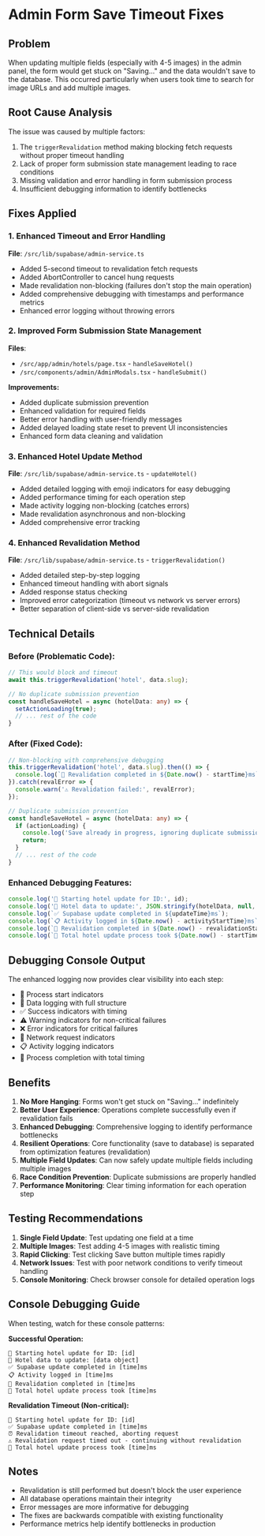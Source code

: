 # Admin Form Save Timeout Fixes

## Problem
When updating multiple fields (especially with 4-5 images) in the admin panel, the form would get stuck on "Saving..." and the data wouldn't save to the database. This occurred particularly when users took time to search for image URLs and add multiple images.

## Root Cause Analysis
The issue was caused by multiple factors:
1. The `triggerRevalidation` method making blocking fetch requests without proper timeout handling
2. Lack of proper form submission state management leading to race conditions
3. Missing validation and error handling in form submission process
4. Insufficient debugging information to identify bottlenecks

## Fixes Applied

### 1. Enhanced Timeout and Error Handling
**File**: `/src/lib/supabase/admin-service.ts`

- Added 5-second timeout to revalidation fetch requests
- Added AbortController to cancel hung requests
- Made revalidation non-blocking (failures don't stop the main operation)
- Added comprehensive debugging with timestamps and performance metrics
- Enhanced error logging without throwing errors

### 2. Improved Form Submission State Management
**Files**: 
- `/src/app/admin/hotels/page.tsx` - `handleSaveHotel()`
- `/src/components/admin/AdminModals.tsx` - `handleSubmit()`

**Improvements:**
- Added duplicate submission prevention
- Enhanced validation for required fields
- Better error handling with user-friendly messages
- Added delayed loading state reset to prevent UI inconsistencies
- Enhanced form data cleaning and validation

### 3. Enhanced Hotel Update Method
**File**: `/src/lib/supabase/admin-service.ts` - `updateHotel()`

- Added detailed logging with emoji indicators for easy debugging
- Added performance timing for each operation step
- Made activity logging non-blocking (catches errors)
- Made revalidation asynchronous and non-blocking
- Added comprehensive error tracking

### 4. Enhanced Revalidation Method
**File**: `/src/lib/supabase/admin-service.ts` - `triggerRevalidation()`

- Added detailed step-by-step logging
- Enhanced timeout handling with abort signals
- Added response status checking
- Improved error categorization (timeout vs network vs server errors)
- Better separation of client-side vs server-side revalidation

## Technical Details

### Before (Problematic Code):
```typescript
// This would block and timeout
await this.triggerRevalidation('hotel', data.slug);

// No duplicate submission prevention
const handleSaveHotel = async (hotelData: any) => {
  setActionLoading(true);
  // ... rest of the code
}
```

### After (Fixed Code):
```typescript
// Non-blocking with comprehensive debugging
this.triggerRevalidation('hotel', data.slug).then(() => {
  console.log(`🔄 Revalidation completed in ${Date.now() - startTime}ms`);
}).catch(revalError => {
  console.warn('⚠️ Revalidation failed:', revalError);
});

// Duplicate submission prevention
const handleSaveHotel = async (hotelData: any) => {
  if (actionLoading) {
    console.log('Save already in progress, ignoring duplicate submission');
    return;
  }
  // ... rest of the code
}
```

### Enhanced Debugging Features:
```typescript
console.log('🔄 Starting hotel update for ID:', id);
console.log('📝 Hotel data to update:', JSON.stringify(hotelData, null, 2));
console.log(`✅ Supabase update completed in ${updateTime}ms`);
console.log(`📋 Activity logged in ${Date.now() - activityStartTime}ms`);
console.log(`🔄 Revalidation completed in ${Date.now() - revalidationStartTime}ms`);
console.log(`🎉 Total hotel update process took ${Date.now() - startTime}ms`);
```

## Debugging Console Output
The enhanced logging now provides clear visibility into each step:

- 🔄 Process start indicators
- 📝 Data logging with full structure
- ✅ Success indicators with timing
- ⚠️ Warning indicators for non-critical failures
- ❌ Error indicators for critical failures
- 📡 Network request indicators
- 📋 Activity logging indicators
- 🎉 Process completion with total timing

## Benefits
1. **No More Hanging**: Forms won't get stuck on "Saving..." indefinitely
2. **Better User Experience**: Operations complete successfully even if revalidation fails
3. **Enhanced Debugging**: Comprehensive logging to identify performance bottlenecks
4. **Resilient Operations**: Core functionality (save to database) is separated from optimization features (revalidation)
5. **Multiple Field Updates**: Can now safely update multiple fields including multiple images
6. **Race Condition Prevention**: Duplicate submissions are properly handled
7. **Performance Monitoring**: Clear timing information for each operation step

## Testing Recommendations
1. **Single Field Update**: Test updating one field at a time
2. **Multiple Images**: Test adding 4-5 images with realistic timing
3. **Rapid Clicking**: Test clicking Save button multiple times rapidly
4. **Network Issues**: Test with poor network conditions to verify timeout handling
5. **Console Monitoring**: Check browser console for detailed operation logs

## Console Debugging Guide
When testing, watch for these console patterns:

**Successful Operation:**
```
🔄 Starting hotel update for ID: [id]
📝 Hotel data to update: [data object]
✅ Supabase update completed in [time]ms
📋 Activity logged in [time]ms
🔄 Revalidation completed in [time]ms
🎉 Total hotel update process took [time]ms
```

**Revalidation Timeout (Non-critical):**
```
🔄 Starting hotel update for ID: [id]
✅ Supabase update completed in [time]ms
⏰ Revalidation timeout reached, aborting request
⚠️ Revalidation request timed out - continuing without revalidation
🎉 Total hotel update process took [time]ms
```

## Notes
- Revalidation is still performed but doesn't block the user experience
- All database operations maintain their integrity
- Error messages are more informative for debugging
- The fixes are backwards compatible with existing functionality
- Performance metrics help identify bottlenecks in production
